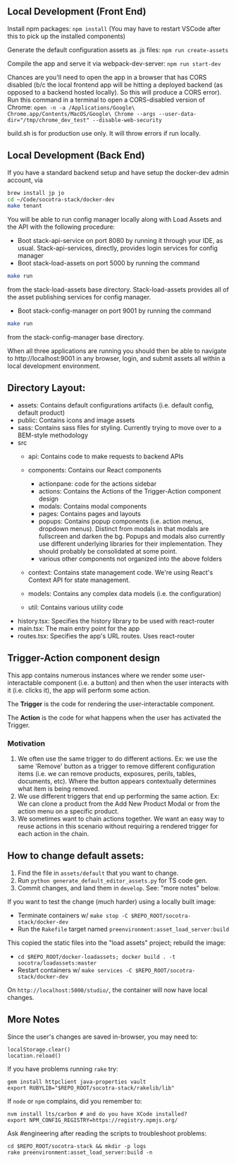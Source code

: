 
## Local Development (Front End)
Install npm packages:
`npm install`
(You may have to restart VSCode after this to pick up the installed components)

Generate the default configuration assets as .js files:
`npm run create-assets`

Compile the app and serve it via webpack-dev-server:
`npm run start-dev`

Chances are you'll need to open the app in a browser that has CORS disabled (b/c the local frontend app will be hitting a deployed backend (as opposed to a backend hosted locally). So this will produce a CORS error). Run this command in a terminal to open a CORS-disabled version of Chrome:
`open -n -a /Applications/Google\ Chrome.app/Contents/MacOS/Google\ Chrome --args --user-data-dir="/tmp/chrome_dev_test" --disable-web-security`

build.sh is for production use only. It will throw errors if run locally.

## Local Development (Back End)
If you have a standard backend setup and have setup the docker-dev admin account, via
```bash
brew install jp jo
cd ~/Code/socotra-stack/docker-dev
make tenant
```
You will be able to run config manager locally along with Load Assets and the API with the following procedure:
+ Boot stack-api-service on port 8080 by running it through your IDE, as usual. Stack-api-services, directly, provides login services
for config manager
+ Boot stack-load-assets on port 5000 by running the command 
```bash
make run
```
from the stack-load-assets base directory. Stack-load-assets provides all of the asset publishing services for config manager.
+ Boot stack-config-manager on port 9001 by running the command
```bash
make run
```
from the stack-config-manager base directory.

When all three applications are running you should then be able to navigate to http://localhost:9001 in any browser, login, and submit
assets all within a local development environment.


## Directory Layout:

- assets: Contains default configurations artifacts (i.e. default config, default product) 
- public: Contains icons and image assets 
- sass: Contains sass files for styling. Currently trying to move over to a BEM-style methodology
- src
	- api: Contains code to make requests to backend APIs
	- components: Contains our React components 
		- actionpane: code for the actions sidebar
		- actions: Contains the Actions of the Trigger-Action component design
		- modals: Contains modal components
		- pages: Contains pages and layouts
		- popups: Contains popup components (i.e. action menus, dropdown menus). Distinct from modals in that modals are fullscreen and darken the bg. Popups and modals also currently use different underlying libraries for their implementation. They should probably be consolidated at some point.
		- various other components not organized into the above folders  

	- context: Contains state management code. We're using React's Context API for state management.
	- models: Contains any complex data models (i.e. the configuration)
	- util: Contains various utility code
- history.tsx: Specifies the history library to be used with react-router
- main.tsx: The main entry point for the app
- routes.tsx: Specifies the app's URL routes. Uses react-router

## Trigger-Action component design

This app contains numerous instances where we render some user-interactable component (i.e. a button) and then when the user interacts with it (i.e. clicks it), the app will perform some action.

The **Trigger** is the code for rendering the user-interactable component.

The **Action** is the code for what happens when the user has activated the Trigger.

### Motivation

1. We often use the same trigger to do different actions. Ex: we use the same 'Remove' button as a trigger to remove different configuration items (i.e. we can remove products, exposures, perils, tables, documents, etc). Where the button appears contextually determines what item is being removed.
2. We use different triggers that end up performing the same action. Ex: We can clone a product from the Add New Product Modal or from the action menu on a specific product.
3. We sometimes want to chain actions together. We want an easy way to reuse actions in this scenario without requiring a rendered trigger for each action in the chain.

## How to change default assets:

1. Find the file in `assets/default` that you want to change.
2. Run `python generate_default_editor_assets.py` for TS code gen.
3. Commit changes, and land them in `develop`. See: "more notes" below.

If you want to test the change (much harder) using a locally built image:

* Terminate containers w/ `make stop -C $REPO_ROOT/socotra-stack/docker-dev`
* Run the `Rakefile` target named `preenvironment:asset_load_server:build`

This copied the static files into the "load assets" project; rebuild the image:

* `cd $REPO_ROOT/docker-loadassets; docker build . -t socotra/loadassets:master`
* Restart containers w/ `make services -C $REPO_ROOT/socotra-stack/docker-dev`

On `http://localhost:5000/studio/`, the container will now have local changes.

## More Notes

Since the user's changes are saved in-browser, you may need to:
```
localStorage.clear()
location.reload()
```

If you have problems running `rake` try:
```
gem install httpclient java-properties vault
export RUBYLIB="$REPO_ROOT/socotra-stack/rakelib/lib"
```

If `node` or `npm` complains, did you remember to:
```
nvm install lts/carbon # and do you have XCode installed?
export NPM_CONFIG_REGISTRY=https://registry.npmjs.org/
```

Ask #engineering after reading the scripts to troubleshoot problems:
```
cd $REPO_ROOT/socotra-stack && mkdir -p logs
rake preenvironment:asset_load_server:build -n
```
